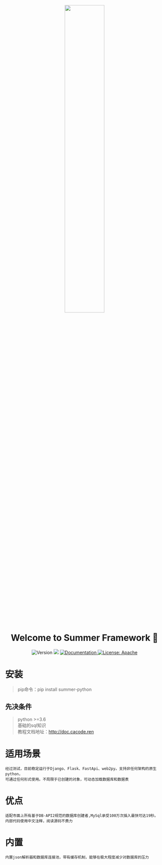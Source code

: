 <p align="center">
<img width="50%" src="https://summer-publiced.oss-cn-hangzhou.aliyuncs.com/logos/summer_tr.png"/>
</p>
<h1 align="center">Welcome to Summer Framework 👋</h1>
<p align="center">
  <img alt="Version" src="https://img.shields.io/badge/version-Test--1.0.0-blue" />
  <img src="https://img.shields.io/badge/python-%3E%3D%203.6-blue.svg" />
  <a href="https://github.com/Nirongxu/vue-xuAdmin/blob/master/README.md">
    <img alt="Documentation" src="https://img.shields.io/badge/documentation-yes-brightgreen.svg" target="_blank" />
  </a>
  <a href="https://github.com/Nirongxu/vue-xuAdmin/blob/master/LICENSE">
    <img alt="License: Apache" src="https://img.shields.io/badge/License-Apache-yellow.svg" target="_blank" />
  </a>
</p>

# 安装

> pip命令：pip install summer-python

## 先决条件

> python >=3.6  
> 基础的sql知识  
> 教程文档地址：http://doc.cacode.ren

# 适用场景

```text
经过测试，目前稳定运行于Django、Flask、FastApi、web2py。支持非任何架构的原生python，
可通过任何形式使用。不局限于已创建的对象，可动态加载数据库和数据表
```

# 优点

```text
适配市面上所有基于DB-API2规范的数据库创建者,MySql承受100万次插入最快可达19秒。
内部代码使用中文注释，阅读源码不费力
```

# 内置

```text
内置json解析器和数据库连接池，带有缓存机制，能够在极大程度减少对数据库的压力
```
